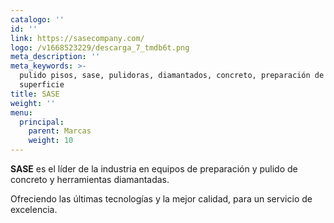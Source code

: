 ```yaml
---
catalogo: ''
id: ''
link: https://sasecompany.com/
logo: /v1668523229/descarga_7_tmdb6t.png
meta_description: ''
meta_keywords: >-
  pulido pisos, sase, pulidoras, diamantados, concreto, preparación de
  superficie
title: SASE
weight: ''
menu:
  principal:
    parent: Marcas
    weight: 10
---
```

**SASE** es el líder de la industria en equipos de preparación y pulido de concreto y herramientas diamantadas.

Ofreciendo las últimas tecnologías y la mejor calidad, para un servicio de excelencia.